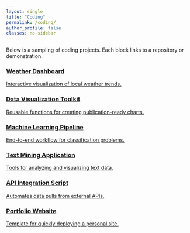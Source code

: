 ```yaml
---
layout: single
title: "Coding"
permalink: /coding/
author_profile: false
classes: no-sidebar
---
```


Below is a sampling of coding projects. Each block links to a repository or demonstration.

<div class="coding-grid">
  <div class="coding-project">
    <a href="https://github.com/quciet">
      <h3>Weather Dashboard</h3>
      <p>Interactive visualization of local weather trends.</p>
    </a>
  </div>
  <div class="coding-project">
    <a href="https://github.com/quciet">
      <h3>Data Visualization Toolkit</h3>
      <p>Reusable functions for creating publication-ready charts.</p>
    </a>
  </div>
  <div class="coding-project">
    <a href="https://github.com/quciet">
      <h3>Machine Learning Pipeline</h3>
      <p>End-to-end workflow for classification problems.</p>
    </a>
  </div>
  <div class="coding-project">
    <a href="https://github.com/quciet">
      <h3>Text Mining Application</h3>
      <p>Tools for analyzing and visualizing text data.</p>
    </a>
  </div>
  <div class="coding-project">
    <a href="https://github.com/quciet">
      <h3>API Integration Script</h3>
      <p>Automates data pulls from external APIs.</p>
    </a>
  </div>
  <div class="coding-project">
    <a href="https://github.com/quciet">
      <h3>Portfolio Website</h3>
      <p>Template for quickly deploying a personal site.</p>
    </a>
  </div>
</div>

